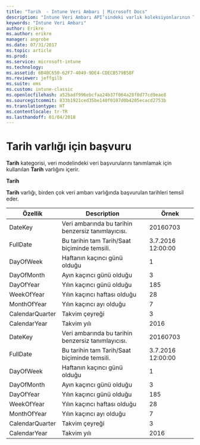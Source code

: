 ```yaml
---
title: "Tarih  - Intune Veri Ambarı | Microsoft Docs"
description: "Intune Veri Ambarı API’sindeki varlık koleksiyonlarının Tarih kategorisi için başvuru konusu."
keywords: "Intune Veri Ambarı"
author: Erikre
ms.author: erikre
manager: angrobe
ms.date: 07/31/2017
ms.topic: article
ms.prod: 
ms.service: microsoft-intune
ms.technology: 
ms.assetid: 6B4BC650-62F7-4049-9DE4-CDECB579B58F
ms.reviewer: jeffgilb
ms.suite: ems
ms.custom: intune-classic
ms.openlocfilehash: a52badf996ebcfaa24b37f064a28f0d77cd9eae8
ms.sourcegitcommit: 833b1921ced35be140f0107d0b4205ecacd2753b
ms.translationtype: HT
ms.contentlocale: tr-TR
ms.lasthandoff: 01/04/2018
---
```

# <a name="reference-for-date-entity"></a>Tarih varlığı için başvuru

**Tarih** kategorisi, veri modelindeki veri başvurularını tanımlamak için kullanılan **Tarih** varlığını içerir.

**Tarih**

**Tarih** varlığı, birden çok veri ambarı varlığında başvurulan tarihleri temsil eder.

| Özellik  | Description | Örnek |
|---------|------------|--------|
| DateKey | Veri ambarında bu tarihin benzersiz tanımlayıcısı. | 20160703 |
| FullDate | Bu tarihin tam Tarih/Saat biçiminde temsili. | 3.7.2016 12:00:00 |
| DayOfWeek | Haftanın kaçıncı günü olduğu | 1 |
| DayOfMonth | Ayın kaçıncı günü olduğu | 3 |
| DayOfYear | Yılın kaçıncı günü olduğu | 185 |
| WeekOfYear | Yılın kaçıncı haftası olduğu | 28 |
| MonthOfYear | Yılın kaçıncı ayı olduğu | 7 |
| CalendarQuarter | Takvim çeyreği | 3 |
| CalendarYear | Takvim yılı | 2016 |
| DateKey | Veri ambarında bu tarihin benzersiz tanımlayıcısı. | 20160703 |
| FullDate | Bu tarihin tam Tarih/Saat biçiminde temsili. | 3.7.2016 12:00:00 |
| DayOfWeek | Haftanın kaçıncı günü olduğu | 1 |
| DayOfMonth | Ayın kaçıncı günü olduğu | 3 |
| DayOfYear | Yılın kaçıncı günü olduğu | 185 |
| WeekOfYear | Yılın kaçıncı haftası olduğu | 28 |
| MonthOfYear | Yılın kaçıncı ayı olduğu | 7 |
| CalendarQuarter | Takvim çeyreği | 3 |
| CalendarYear | Takvim yılı | 2016 |
